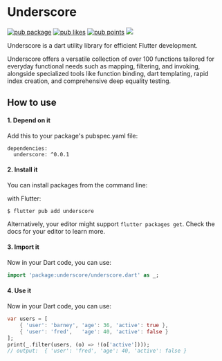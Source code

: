 # Underscore

[![pub package](https://img.shields.io/pub/v/underscore.svg)](https://pub.dartlang.org/packages/underscore)
[![pub likes](https://img.shields.io/pub/likes/underscore)](https://pub.dev/packages/underscore/score)
[![pub points](https://img.shields.io/pub/points/underscore?color=2E8B57&label=pub%20points)](https://pub.dev/packages/underscore/score)
[![](https://img.shields.io/badge/license-MIT-green)](https://github.com/bitinfinitywebsolutions/underscore/blob/master/LICENSE)

Underscore is a dart utility library for efficient Flutter development.

Underscore offers a versatile collection of over 100 functions tailored for everyday functional
needs such as mapping, filtering, and invoking, alongside specialized tools like function binding,
dart templating, rapid index creation, and comprehensive deep equality testing.

## How to use

#### 1. Depend on it

Add this to your package's pubspec.yaml file:

```
dependencies:
  underscore: ^0.0.1
```

#### 2. Install it

You can install packages from the command line:

with Flutter:

```
$ flutter pub add underscore
```

Alternatively, your editor might support `flutter packages get`. Check the docs for your editor to
learn more.

#### 3. Import it

Now in your Dart code, you can use:

```dart
import 'package:underscore/underscore.dart' as _;
```

#### 4. Use it

Now in your Dart code, you can use:

```dart
var users = [
    { 'user': 'barney', 'age': 36, 'active': true },
    { 'user': 'fred',   'age': 40, 'active': false }
];
print(_.filter(users, (o) => !(o['active'])));
// output:  { 'user': 'fred', 'age': 40, 'active': false }
```
